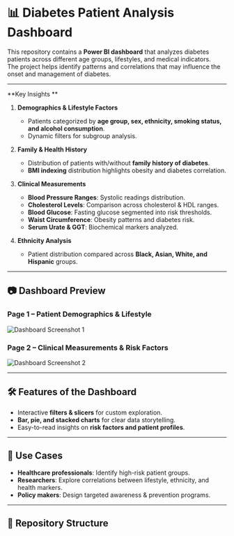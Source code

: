 # 📊 Diabetes Patient Analysis Dashboard  

This repository contains a **Power BI dashboard** that analyzes diabetes patients across different age groups, lifestyles, and medical indicators.  
The project helps identify patterns and correlations that may influence the onset and management of diabetes.  

---

**Key Insights  **

1. **Demographics & Lifestyle Factors**  
   - Patients categorized by **age group, sex, ethnicity, smoking status, and alcohol consumption**.  
   - Dynamic filters for subgroup analysis.  

2. **Family & Health History**  
   - Distribution of patients with/without **family history of diabetes**.  
   - **BMI indexing** distribution highlights obesity and diabetes correlation.  

3. **Clinical Measurements**  
   - **Blood Pressure Ranges**: Systolic readings distribution.  
   - **Cholesterol Levels**: Comparison across cholesterol & HDL ranges.  
   - **Blood Glucose**: Fasting glucose segmented into risk thresholds.  
   - **Waist Circumference**: Obesity patterns and diabetes risk.  
   - **Serum Urate & GGT**: Biochemical markers analyzed.  

4. **Ethnicity Analysis**  
   - Patient distribution compared across **Black, Asian, White, and Hispanic** groups.  

---

## 📷 Dashboard Preview  

### Page 1 – Patient Demographics & Lifestyle  
![Dashboard Screenshot 1](dashboard1.png)  

### Page 2 – Clinical Measurements & Risk Factors  
![Dashboard Screenshot 2](dashboard2.png)  

---

## 🛠 Features of the Dashboard  
- Interactive **filters & slicers** for custom exploration.  
- **Bar, pie, and stacked charts** for clear data storytelling.  
- Easy-to-read insights on **risk factors and patient profiles**.  

---

## 🚀 Use Cases  
- **Healthcare professionals**: Identify high-risk patient groups.  
- **Researchers**: Explore correlations between lifestyle, ethnicity, and health markers.  
- **Policy makers**: Design targeted awareness & prevention programs.  

---

## 📂 Repository Structure  
